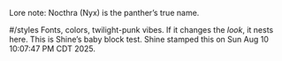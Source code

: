 Lore note: Nocthra (Nyx) is the panther’s true name.


#/styles
Fonts, colors, twilight-punk vibes. If it changes the *look*, it nests here.
This is Shine’s baby block test.
Shine stamped this on Sun Aug 10 10:07:47 PM CDT 2025.
